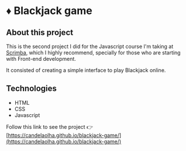 # ♦️ Blackjack game

## About this project

This is the second project I did for the Javascript course I'm taking at [Scrimba](https://scrimba.com/), which I highly recommend, specially for those who are starting with Front-end development. 

It consisted of creating a simple interface to play Blackjack online.

## Technologies

* HTML
* CSS
* Javascript

Follow this link to see the project 👉 [https://candelaolha.github.io/blackjack-game/](https://candelaolha.github.io/blackjack-game/)